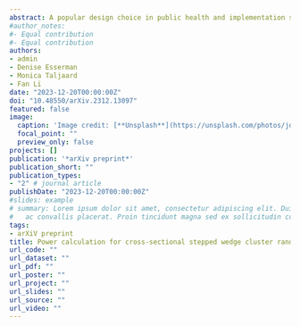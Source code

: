 ```yaml
---
abstract: A popular design choice in public health and implementation science research, stepped wedge cluster randomized trials (SW-CRTs) are a form of randomized trial whereby clusters are progressively transitioned from control to intervention, and the timing of transition is randomized for each cluster. An important task at the design stage is to ensure that the planned trial has sufficient power to observe a clinically meaningful effect size. While methods for determining study power have been well-developed for SW-CRTs with continuous and binary outcomes, limited methods for power calculation are available for SW-CRTs with censored time-to-event outcomes. In this article, we propose a stratified marginal Cox model to account for secular trend in cross-sectional SW-CRTs, and derive an explicit expression of the robust sandwich variance to facilitate power calculations without the need for computationally intensive simulations. Power formulas based on both the Wald and robust score tests are developed and compared via simulation, generally demonstrating superiority of robust score procedures in different finite-sample scenarios. Finally, we illustrate our methods using a SW-CRT testing the effect of a new electronic reminder system on time to catheter removal in hospital settings. We also offer an R Shiny application to facilitate sample size and power calculations using our proposed methods. 
#author_notes:
#- Equal contribution
#- Equal contribution
authors:
- admin
- Denise Esserman
- Monica Taljaard
- Fan Li
date: "2023-12-20T00:00:00Z"
doi: "10.48550/arXiv.2312.13097"
featured: false
image:
  caption: 'Image credit: [**Unsplash**](https://unsplash.com/photos/jdD8gXaTZsc)'
  focal_point: ""
  preview_only: false
projects: []
publication: '*arXiv preprint*'
publication_short: ""
publication_types:
- "2" # journal article
publishDate: "2023-12-20T00:00:00Z"
#slides: example
# summary: Lorem ipsum dolor sit amet, consectetur adipiscing elit. Duis posuere tellus
#   ac convallis placerat. Proin tincidunt magna sed ex sollicitudin condimentum.
tags:
- arXiV preprint
title: Power calculation for cross-sectional stepped wedge cluster randomized trials with a time-to-event endpoint
url_code: ""
url_dataset: ""
url_pdf: ""
url_poster: ""
url_project: ""
url_slides: ""
url_source: ""
url_video: ""
---
```

